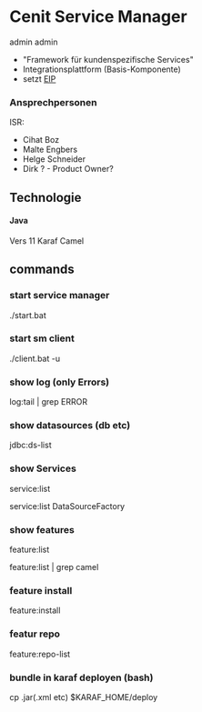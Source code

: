 # Cenit Service Manager
admin admin

- "Framework für kundenspezifische Services"
- Integrationsplattform (Basis-Komponente)
- setzt [EIP](EIP_Enterprise_Integration_Patterns.md)

### Ansprechpersonen
ISR:
- Cihat Boz
- Malte Engbers
- Helge Schneider
- Dirk ? - Product Owner?

## Technologie
#### Java
Vers 11
Karaf
Camel

## commands
### start service manager
./start.bat

### start sm client 
./client.bat -u <username>

### show log (only Errors)
log:tail | grep ERROR

### show datasources (db etc)
jdbc:ds-list

### show Services
service:list

service:list DataSourceFactory

### show features
feature:list

feature:list | grep camel

### feature install
feature:install <featurename>

### featur repo 
feature:repo-list

### bundle in karaf deployen (bash)
cp <pathtobundle>.jar(.xml etc) $KARAF_HOME/deploy